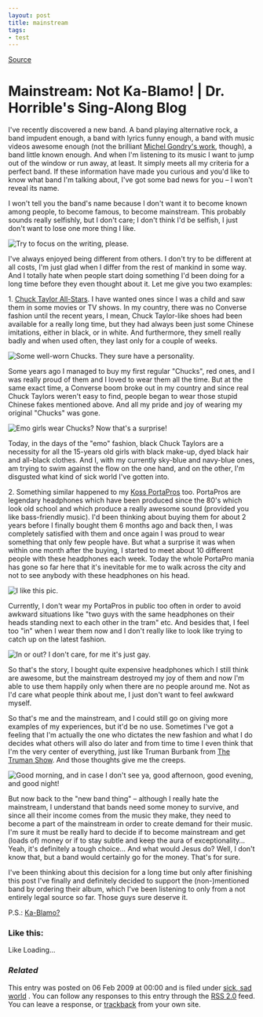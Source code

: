 ```yaml
---
layout: post
title: mainstream
tags:
- test
---
```

[Source](https://drhorrible.wordpress.com/2009/02/06/mainstream-not-ka-blamo/ "Permalink to Mainstream: Not Ka-Blamo! | Dr. Horrible's Sing-Along Blog")

# Mainstream: Not Ka-Blamo! | Dr. Horrible's Sing-Along Blog

I've recently discovered a new band. A band playing alternative rock, a band impudent enough, a band with lyrics funny enough, a band with music videos awesome enough (not the brilliant [Michel Gondry's work][1], though), a band little known enough. And when I'm listening to its music I want to jump out of the window or run away, at least. It simply meets all my criteria for a perfect band. If these information have made you curious and you'd like to know what band I'm talking about, I've got some bad news for you – I won't reveal its name.

I won't tell you the band's name because I don't want it to become known among people, to become famous, to become mainstream. This probably sounds really selfishly, but I don't care; I don't think I'd be selfish, I just don't want to lose one more thing I like.

![][2]

I've always enjoyed being different from others. I don't try to be different at all costs, I'm just glad when I differ from the rest of mankind in some way. And I totally hate when people start doing something I'd been doing for a long time before they even thought about it. Let me give you two examples:

1\. [Chuck Taylor All-Stars][3]. I have wanted ones since I was a child and saw them in some movies or TV shows. In my country, there was no Converse fashion until the recent years, I mean, Chuck Taylor-like shoes had been available for a really long time, but they had always been just some Chinese imitations, either in black, or in white. And furthermore, they smell really badly and when used often, they last only for a couple of weeks.

![][4]

Some years ago I managed to buy my first regular "Chucks", red ones, and I was really proud of them and I loved to wear them all the time. But at the same exact time, a Converse boom broke out in my country and since real Chuck Taylors weren't easy to find, people began to wear those stupid Chinese fakes mentioned above. And all my pride and joy of wearing my original "Chucks" was gone.

![][5]

Today, in the days of the "emo" fashion, black Chuck Taylors are a necessity for all the 15-years old girls with black make-up, dyed black hair and all-black clothes. And I, with my currently sky-blue and navy-blue ones, am trying to swim against the flow on the one hand, and on the other, I'm disgusted what kind of sick world I've gotten into.

2\. Something similar happened to my [Koss PortaPros][6] too. PortaPros are legendary headphones which have been produced since the 80's which look old school and which produce a really awesome sound (provided you like bass-friendly music). I'd been thinking about buying them for about 2 years before I finally bought them 6 months ago and back then, I was completely satisfied with them and once again I was proud to wear something that only few people have. But what a surprise it was when within one month after the buying, I started to meet about 10 different people with these headphones each week. Today the whole PortaPro mania has gone so far here that it's inevitable for me to walk across the city and not to see anybody with these headphones on his head.

![][7]

Currently, I don't wear my PortaPros in public too often in order to avoid awkward situations like "two guys with the same headphones on their heads standing next to each other in the tram" etc. And besides that, I feel too "in" when I wear them now and I don't really like to look like trying to catch up on the latest fashion.

![][8]

So that's the story, I bought quite expensive headphones which I still think are awesome, but the mainstream destroyed my joy of them and now I'm able to use them happily only when there are no people around me. Not as I'd care what people think about me, I just don't want to feel awkward myself.

So that's me and the mainstream, and I could still go on giving more examples of my experiences, but it'd be no use. Sometimes I've got a feeling that I'm actually the one who dictates the new fashion and what I do decides what others will also do later and from time to time I even think that I'm the very center of everything, just like Truman Burbank from [The Truman Show][9]. And those thoughts give me the creeps.

![][10]

But now back to the "new band thing" – although I really hate the mainstream, I understand that bands need some money to survive, and since all their income comes from the music they make, they need to become a part of the mainstream in order to create demand for their music. I'm sure it must be really hard to decide if to become mainstream and get (loads of) money or if to stay subtle and keep the aura of exceptionality… Yeah, it's definitely a tough choice… And what would Jesus do? Well, I don't know that, but a band would certainly go for the money. That's for sure.

I've been thinking about this decision for a long time but only after finishing this post I've finally and definitely decided to support the (non-)mentioned band by ordering their album, which I've been listening to only from a not entirely legal source so far. Those guys sure deserve it.

P.S.: [Ka-Blamo?][11]

### Like this:

Like Loading...

### _Related_

This entry was posted on 06 Feb 2009 at 00:00 and is filed under [sick, sad world][12] . You can follow any responses to this entry through the [RSS 2.0][13] feed. You can leave a response, or [trackback][14] from your own site.

[1]: http://youtube.com/watch?v=DodG8IcnOZk
[2]: https://drhorrible.files.wordpress.com/2009/02/mainstream_sucks.jpg?w=450 "Try to focus on the writing, please."
[3]: http://en.wikipedia.org/wiki/Chuck_Taylor_All-Stars
[4]: https://drhorrible.files.wordpress.com/2009/02/chucks2.jpg?w=450 "Some well-worn Chucks. They sure have a personality."
[5]: https://drhorrible.files.wordpress.com/2009/02/emo_girl.jpg?w=450 "Emo girls wear Chucks? Now that's a surprise!"
[6]: http://www.koss.com/koss/kossweb.nsf/p?openform&amp;pc^pt^PORTAPRO
[7]: https://drhorrible.files.wordpress.com/2009/02/portapro1.jpg?w=450 "I like this pic."
[8]: https://drhorrible.files.wordpress.com/2009/02/fashion.jpg?w=450 "In or out? I don't care, for me it's just gay."
[9]: http://www.imdb.com/title/tt0120382/
[10]: https://drhorrible.files.wordpress.com/2009/02/truman.jpg?w=450 "Good morning, and in case I don't see ya, good afternoon, good evening, and good night! "
[11]: http://youtube.com/watch?v=qn7duAZjP8w
[12]: https://drhorrible.wordpress.com/category/sick-sad-world/
[13]: https://drhorrible.wordpress.com/2009/02/06/mainstream-not-ka-blamo/feed/
[14]: https://drhorrible.wordpress.com/2009/02/06/mainstream-not-ka-blamo/trackback/